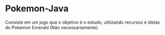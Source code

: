 # Pokemon-Java
Consiste em um jogo que o objetivo é o estudo, utilizando recursos e ideias do Pokemon Emerald (Não necessariamente).
